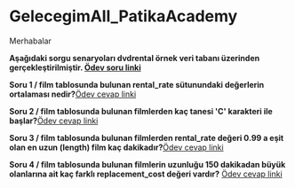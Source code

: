 ﻿# GelecegimAll_PatikaAcademy
 Merhabalar

**Aşağıdaki sorgu senaryoları dvdrental örnek veri tabanı üzerinden gerçekleştirilmiştir. [Ödev soru linki](https://academy.patika.dev/tr/courses/sql/Odev6)**

**Soru 1 / film tablosunda bulunan rental_rate sütunundaki değerlerin ortalaması nedir?**[Ödev cevap linki](https://github.com/orbaykahraman/GelecegimAll_PatikaAcademy/blob/main/SQL%20TEMELLER%C4%B0%20%C3%96DEVLER%C4%B0/SQL%20HOMEWORK%206/1.sql)

**Soru 2 / film tablosunda bulunan filmlerden kaç tanesi 'C' karakteri ile başlar?**[Ödev cevap linki](https://github.com/orbaykahraman/GelecegimAll_PatikaAcademy/blob/main/SQL%20TEMELLER%C4%B0%20%C3%96DEVLER%C4%B0/SQL%20HOMEWORK%206/2.sql)

**Soru 3 / film tablosunda bulunan filmlerden rental_rate değeri 0.99 a eşit olan en uzun (length) film kaç dakikadır?**[Ödev cevap linki](https://github.com/orbaykahraman/GelecegimAll_PatikaAcademy/blob/main/SQL%20TEMELLER%C4%B0%20%C3%96DEVLER%C4%B0/SQL%20HOMEWORK%206/3.sql)

**Soru 4 / film tablosunda bulunan filmlerin uzunluğu 150 dakikadan büyük olanlarına ait kaç farklı replacement_cost değeri vardır?** [Ödev cevap linki](https://github.com/orbaykahraman/GelecegimAll_PatikaAcademy/blob/main/SQL%20TEMELLER%C4%B0%20%C3%96DEVLER%C4%B0/SQL%20HOMEWORK%206/4.sql)
